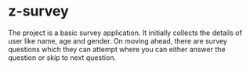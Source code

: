 # z-survey

The project is a basic survey application. It initially collects the details of user like name, age and gender. On moving ahead, there are survey questions which they can attempt where you can either answer the question or skip to next question.
